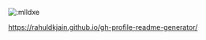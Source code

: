 <!-- 
### Hi there 👋
-->
<!--
**ChunTLE/ChunTLE** is a ✨ _special_ ✨ repository because its `README.md` (this file) appears on your GitHub profile.

Here are some ideas to get you started:

- 🔭 I’m currently working on ...
- 🌱 I’m currently learning ...
- 👯 I’m looking to collaborate on ...
- 🤔 I’m looking for help with ...
- 💬 Ask me about ...
- 📫 How to reach me: ...
- 😄 Pronouns: ...
- ⚡ Fun fact: ...
-->

![:mlldxe](https://moe-counter.glitch.me/get/@:ChunTLE?theme=gelbooru) 

https://rahuldkjain.github.io/gh-profile-readme-generator/
